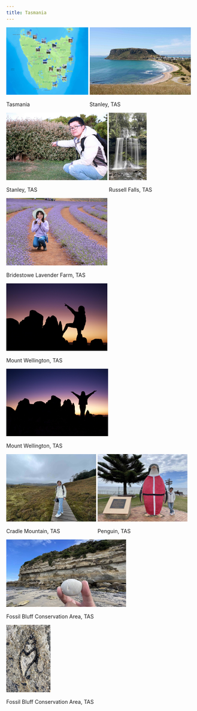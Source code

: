 ```yaml
---
title: Tasmania
---
```



<div id="banner">
	<div class="inline-block" style="display:inline-block;"><a href="road_trip_2023_2.jpg"><img src="road_trip_2023_2.jpg" style="height: 180px;"></a><div><p>Tasmania</p></div></div>
	<div class="inline-block" style="display:inline-block;"><a href="Stanley_1.jpg"><img src="Stanley_1.jpg" style="height: 180px;"></a><div><p>Stanley, TAS</p></div></div>
	<div class="inline-block" style="display:inline-block;"><a href="Stanley_2.jpg"><img src="Stanley_2.jpg" style="height: 180px;"></a><div><p>Stanley, TAS</p></div></div>
	<div class="inline-block" style="display:inline-block;"><a href="Russell_Falls.jpg"><img src="Russell_Falls.jpg" style="height: 180px;"></a><div><p>Russell Falls, TAS</p></div></div>
	<div class="inline-block" style="display:inline-block;"><a href="Bridestowe_Lavender_Farm.jpg"><img src="Bridestowe_Lavender_Farm.jpg" style="height: 180px;"></a><div><p>Bridestowe Lavender Farm, TAS</p></div></div>
	<div class="inline-block" style="display:inline-block;"><a href="Mount_Wellington_1.jpg"><img src="Mount_Wellington_1.jpg" style="height: 180px;"></a><div><p>Mount Wellington, TAS</p></div></div>
	<div class="inline-block" style="display:inline-block;"><a href="Mount_Wellington_2.jpg"><img src="Mount_Wellington_2.jpg" style="height: 180px;"></a><div><p>Mount Wellington, TAS</p></div></div>
	<div class="inline-block" style="display:inline-block;"><a href="Cradle_Mountain.jpg"><img src="Cradle_Mountain.jpg" style="height: 180px;"></a><div><p>Cradle Mountain, TAS</p></div></div>
	<div class="inline-block" style="display:inline-block;"><a href="Penguin.jpg"><img src="Penguin.jpg" style="height: 180px;"></a><div><p>Penguin, TAS</p></div></div>
	<div class="inline-block" style="display:inline-block;"><a href="Fossil_Bluff_Conservation_Area_1.jpg"><img src="Fossil_Bluff_Conservation_Area_1.jpg" style="height: 180px;"></a><div><p>Fossil Bluff Conservation Area, TAS</p></div></div>
	<div class="inline-block" style="display:inline-block;"><a href="Fossil_Bluff_Conservation_Area_2.jpg"><img src="Fossil_Bluff_Conservation_Area_2.jpg" style="height: 180px;"></a><div><p>Fossil Bluff Conservation Area, TAS</p></div></div>
</div>


